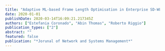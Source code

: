 ```yaml
---
title: "Adaptive ML-based Frame Length Optimisation in Enterprise SD-WLANs"
date: 2020-01-01
publishDate: 2020-03-14T16:09:21.217345Z
authors: ["Estefania Coronado", "Abin Thomas", "Roberto Riggio"]
publication_types: ["2"]
abstract: ""
featured: false
publication: "*Jorunal of Network and Systems Management*"
---
```


